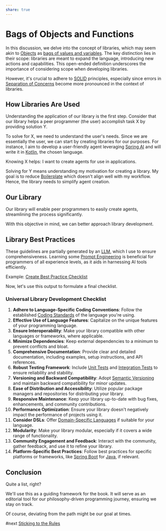 ```yaml
---
share: true
---
```


# Bags of Objects and Functions

In this discussion, we delve into the concept of libraries, which may seem akin to [Objects](Objects.html) as [bags of values and variables](bags%20of%20values%20and%20variables.html). The key distinction lies in their scope: libraries are meant to expand the language, introducing new actions and capabilities. This open-ended definition underscores the importance of considering scope when developing libraries.

However, it's crucial to adhere to [SOLID](SOLID.md) principles, especially since errors in [Separation of Concerns](Separation%20of%20Concerns.md) become more pronounced in the context of libraries.

## How Libraries Are Used

Understanding the application of our library is the first step. Consider that our library helps a peer programmer (the user) accomplish task X by providing solution Y.

To solve for X, we need to understand the user's needs. Since we are essentially the user, we can start by creating libraries for our purposes. For instance, I aim to develop a user-friendly agent leveraging [Spring AI](Spring%20AI.md) and will write it in [Kotlin](Kotlin.html), the chosen language.

Knowing X helps: I want to create agents for use in applications.

Solving for Y means understanding my motivation for creating a library. My goal is to reduce [Boilerplate](Boilerplate.md) which doesn't align well with my workflow. Hence, the library needs to simplify agent creation.

## Our Library

Our library will enable peer programmers to easily create agents, streamlining the process significantly.

With this objective in mind, we can better approach library development.

## Library Best Practices

These guidelines are partially generated by an [LLM](LLM.html), which I use to ensure comprehensiveness. Learning some [Prompt Engineering](Prompt%20Engineering) is beneficial for programmers of all experience levels, as it aids in harnessing AI tools efficiently.

Example: [Create Best Practice Checklist](./Create%20Best%20Practice%20Checklist.md)

Now, let's use this output to formulate a final checklist.

### Universal Library Development Checklist

1. **Adhere to Language-Specific Coding Conventions**: Follow the established [Coding Standards](Coding%20Standards.md) of the language you're using.
2. **Effective Use of Language Features**: Capitalize on the unique features of your programming language.
3. **Ensure Interoperability**: Make your library compatible with other languages or frameworks, where applicable.
4. **Minimize Dependencies**: Keep external dependencies to a minimum to prevent conflicts and bloat.
5. **Comprehensive Documentation**: Provide clear and detailed documentation, including examples, setup instructions, and API references.
6. **Robust Testing Framework**: Include [Unit Tests](Unit%20Tests.md) and [Integration Tests](Integration%20Tests.md) to ensure reliability and stability.
7. **Versioning and Backward Compatibility**: Adopt [Semantic Versioning](Semantic%20Versioning.md) and maintain backward compatibility for minor updates.
8. **Ease of Distribution and Accessibility**: Utilize popular package managers and repositories for distributing your library.
9. **Responsive Maintenance**: Keep your library up-to-date with bug fixes, enhancements, and community contributions.
10. **Performance Optimization**: Ensure your library doesn't negatively impact the performance of projects using it.
11. **Consider DSLs**: Offer [Domain-Specific Languages](Domain-Specific%20Languages.md) if suitable for your language.
12. **Modularity**: Make your library modular, especially if it covers a wide range of functionality.
13. **Community Engagement and Feedback**: Interact with the community, gather feedback, and use it to refine your library.
14. **Platform-Specific Best Practices**: Follow best practices for specific platforms or frameworks, like [Spring Boot](Spring%20Boot.md) for [Java](Java.md), if relevant.


## Conclusion

Quite a list, right?

We'll use this as a guiding framework for the book. It will serve as an editorial tool for our philosophy-driven programming journey, ensuring we stay on track.

Of course, deviating from the path might be our goal at times.

#next [Sticking to the Rules](./Sticking%20to%20the%20Rules.md)
